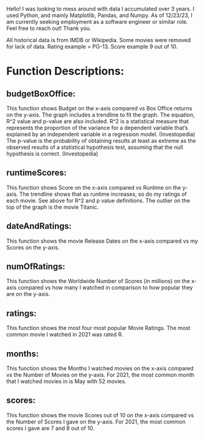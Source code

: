 Hello! I was looking to mess around with data I accumulated over 3 years. I used Python, and mainly Matplotlib, Pandas, and Numpy. As of 12/23/23, I am currently seeking employment as a software engineer or similar role. Feel free to reach out! Thank you.

All historical data is from IMDB or Wikipedia. Some movies were removed for lack of data. Rating example = PG-13. Score example 9 out of 10.


# Function Descriptions:

## budgetBoxOffice:

This function shows Budget on the x-axis compared vs Box Office returns on the y-axis.
The graph includes a trendline to fit the graph. The equation, R^2 value and p-value are also included.
    R^2 is a statistical measure that represents the proportion of the variance for a dependent variable that’s explained by an independent variable in a regression model. (Investopedia)
    The p-value is the probability of obtaining results at least as extreme as the observed results of a statistical hypothesis test, assuming that the null hypothesis is correct. (Investopedia)

## runtimeScores:

This function shows Score on the x-axis compared vs Runtime on the y-axis.
The trendline shows that as runtime increases, so do my ratings of each movie.
See above for R^2 and p value definitions.
The outlier on the top of the graph is the movie Titanic.

## dateAndRatings:

This function shows the movie Release Dates on the x-axis compared vs my Scores on the y-axis.

## numOfRatings:

This function shows the Worldwide Number of Scores (in millions) on the x-axis compared vs how many I watched in comparison to how popular they are on the y-axis.

## ratings:

This function shows the most four most popular Movie Ratings. The most common movie I watched in 2021 was rated R.

## months:

This function shows the Months I watched movies on the x-axis compared vs the Number of Movies on the y-axis.
For 2021, the most common month that I watched movies in is May with 52 movies.

## scores:

This function shows the movie Scores out of 10 on the x-axis compared vs the Number of Scores I gave on the y-axis.
For 2021, the most common scores I gave are 7 and 8 out of 10.
